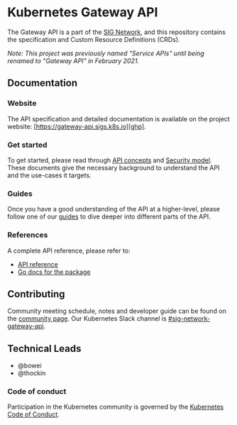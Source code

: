 # Kubernetes Gateway API

The Gateway API is a part of the [SIG Network][sn], and this repository contains
the specification and Custom Resource Definitions (CRDs).

*Note: This project was previously named "Service APIs" until being renamed to
"Gateway API" in February 2021.*

## Documentation

### Website

The API specification and detailed documentation is available on the project
website: [https://gateway-api.sigs.k8s.io][ghp].

### Get started

To get started, please read through [API concepts][concepts] and
[Security model][security-model]. These documents give the necessary background
to understand the API and the use-cases it targets.

### Guides

Once you have a good understanding of the API at a higher-level, please
follow one of our [guides][guides] to dive deeper into different parts of
the API.

### References

A complete API reference, please refer to:

- [API reference][spec]
- [Go docs for the package](https://pkg.go.dev/sigs.k8s.io/gateway-api/apis/v1alpha1)

## Contributing

Community meeting schedule, notes and developer guide can be found on the
[community page][cm].
Our Kubernetes Slack channel is [#sig-network-gateway-api][slack].

## Technical Leads

- @bowei
- @thockin

### Code of conduct

Participation in the Kubernetes community is governed by the
[Kubernetes Code of Conduct](code-of-conduct.md).

[ghp]: https://gateway-api.sigs.k8s.io/
[sn]: https://github.com/kubernetes/community/tree/master/sig-network
[cm]: https://gateway-api.sigs.k8s.io/community
[slack]: https://kubernetes.slack.com/messages/sig-network-gateway-api
[guides]: https://gateway-api.sigs.k8s.io/guides
[spec]: https://gateway-api.sigs.k8s.io/spec
[concepts]: https://gateway-api.sigs.k8s.io/api-overview
[security-model]: https://gateway-api.sigs.k8s.io/security-model

